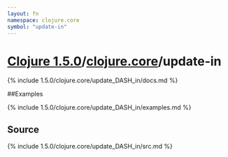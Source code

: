 ```yaml
---
layout: fn
namespace: clojure.core
symbol: "update-in"
---
```


# [Clojure 1.5.0](../../)/[clojure.core](../)/update-in

{% include 1.5.0/clojure.core/update_DASH_in/docs.md %}

##Examples

{% include 1.5.0/clojure.core/update_DASH_in/examples.md %}
## Source
{% include 1.5.0/clojure.core/update_DASH_in/src.md %}

